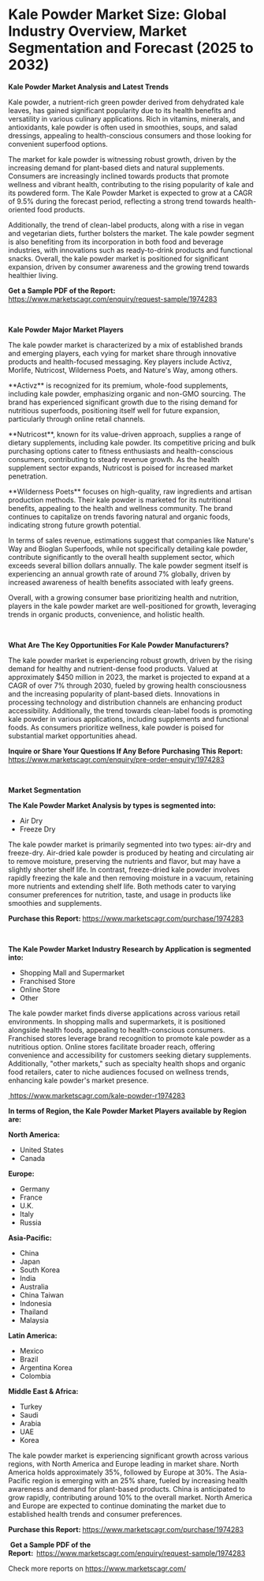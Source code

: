 <p><h1>Kale Powder Market Size: Global Industry Overview, Market Segmentation and Forecast (2025 to 2032)</h1></p><p><strong>Kale Powder Market Analysis and Latest Trends</strong></p>
<p><p>Kale powder, a nutrient-rich green powder derived from dehydrated kale leaves, has gained significant popularity due to its health benefits and versatility in various culinary applications. Rich in vitamins, minerals, and antioxidants, kale powder is often used in smoothies, soups, and salad dressings, appealing to health-conscious consumers and those looking for convenient superfood options.</p><p>The market for kale powder is witnessing robust growth, driven by the increasing demand for plant-based diets and natural supplements. Consumers are increasingly inclined towards products that promote wellness and vibrant health, contributing to the rising popularity of kale and its powdered form. The Kale Powder Market is expected to grow at a CAGR of 9.5% during the forecast period, reflecting a strong trend towards health-oriented food products.</p><p>Additionally, the trend of clean-label products, along with a rise in vegan and vegetarian diets, further bolsters the market. The kale powder segment is also benefiting from its incorporation in both food and beverage industries, with innovations such as ready-to-drink products and functional snacks. Overall, the kale powder market is positioned for significant expansion, driven by consumer awareness and the growing trend towards healthier living.</p></p>
<p><strong>Get a Sample PDF of the Report:&nbsp;</strong> <a href="https://www.marketscagr.com/enquiry/request-sample/1974283?utm_campaign=1126&utm_medium=2&utm_source=Github&utm_content=ia&utm_term=15022025&utm_id=kale-powder">https://www.marketscagr.com/enquiry/request-sample/1974283</a></p>
<p>&nbsp;</p>
<p><strong>Kale Powder Major Market Players</strong></p>
<p><p>The kale powder market is characterized by a mix of established brands and emerging players, each vying for market share through innovative products and health-focused messaging. Key players include Activz, Morlife, Nutricost, Wilderness Poets, and Nature's Way, among others.</p><p>**Activz** is recognized for its premium, whole-food supplements, including kale powder, emphasizing organic and non-GMO sourcing. The brand has experienced significant growth due to the rising demand for nutritious superfoods, positioning itself well for future expansion, particularly through online retail channels.</p><p>**Nutricost**, known for its value-driven approach, supplies a range of dietary supplements, including kale powder. Its competitive pricing and bulk purchasing options cater to fitness enthusiasts and health-conscious consumers, contributing to steady revenue growth. As the health supplement sector expands, Nutricost is poised for increased market penetration.</p><p>**Wilderness Poets** focuses on high-quality, raw ingredients and artisan production methods. Their kale powder is marketed for its nutritional benefits, appealing to the health and wellness community. The brand continues to capitalize on trends favoring natural and organic foods, indicating strong future growth potential.</p><p>In terms of sales revenue, estimations suggest that companies like Nature's Way and Bioglan Superfoods, while not specifically detailing kale powder, contribute significantly to the overall health supplement sector, which exceeds several billion dollars annually. The kale powder segment itself is experiencing an annual growth rate of around 7% globally, driven by increased awareness of health benefits associated with leafy greens.</p><p>Overall, with a growing consumer base prioritizing health and nutrition, players in the kale powder market are well-positioned for growth, leveraging trends in organic products, convenience, and holistic health.</p></p>
<p>&nbsp;</p>
<p><strong>What Are The Key Opportunities For Kale Powder Manufacturers?</strong></p>
<p><p>The kale powder market is experiencing robust growth, driven by the rising demand for healthy and nutrient-dense food products. Valued at approximately $450 million in 2023, the market is projected to expand at a CAGR of over 7% through 2030, fueled by growing health consciousness and the increasing popularity of plant-based diets. Innovations in processing technology and distribution channels are enhancing product accessibility. Additionally, the trend towards clean-label foods is promoting kale powder in various applications, including supplements and functional foods. As consumers prioritize wellness, kale powder is poised for substantial market opportunities ahead.</p></p>
<p><strong>Inquire or Share Your Questions If Any Before Purchasing This Report:</strong> <a href="https://www.marketscagr.com/enquiry/pre-order-enquiry/1974283?utm_campaign=1126&utm_medium=2&utm_source=Github&utm_content=ia&utm_term=15022025&utm_id=kale-powder">https://www.marketscagr.com/enquiry/pre-order-enquiry/1974283</a></p>
<p>&nbsp;</p>
<p><strong>Market Segmentation</strong></p>
<p><strong>The Kale Powder Market Analysis by types is segmented into:</strong></p>
<p><ul><li>Air Dry</li><li>Freeze Dry</li></ul></p>
<p><p>The kale powder market is primarily segmented into two types: air-dry and freeze-dry. Air-dried kale powder is produced by heating and circulating air to remove moisture, preserving the nutrients and flavor, but may have a slightly shorter shelf life. In contrast, freeze-dried kale powder involves rapidly freezing the kale and then removing moisture in a vacuum, retaining more nutrients and extending shelf life. Both methods cater to varying consumer preferences for nutrition, taste, and usage in products like smoothies and supplements.</p></p>
<p><strong>Purchase this Report:&nbsp;</strong><a href="https://www.marketscagr.com/purchase/1974283?utm_campaign=1126&utm_medium=2&utm_source=Github&utm_content=ia&utm_term=15022025&utm_id=kale-powder">https://www.marketscagr.com/purchase/1974283</a></p>
<p>&nbsp;</p>
<p><strong>The Kale Powder Market Industry Research by Application is segmented into:</strong></p>
<p><ul><li>Shopping Mall and Supermarket</li><li>Franchised Store</li><li>Online Store</li><li>Other</li></ul></p>
<p><p>The kale powder market finds diverse applications across various retail environments. In shopping malls and supermarkets, it is positioned alongside health foods, appealing to health-conscious consumers. Franchised stores leverage brand recognition to promote kale powder as a nutritious option. Online stores facilitate broader reach, offering convenience and accessibility for customers seeking dietary supplements. Additionally, "other markets," such as specialty health shops and organic food retailers, cater to niche audiences focused on wellness trends, enhancing kale powder's market presence.</p></p>
<p><a href="https://www.marketscagr.com/kale-powder-r1974283?utm_campaign=1126&utm_medium=2&utm_source=Github&utm_content=ia&utm_term=15022025&utm_id=kale-powder">&nbsp;https://www.marketscagr.com/kale-powder-r1974283</a></p>
<p><strong>In terms of Region, the Kale Powder Market Players available by Region are:</strong></p>
<p>
    <p> <strong> North America: </strong>
        <ul>
            <li>United States</li>
            <li>Canada</li>
        </ul>
        </p> 
    <p> <strong> Europe: </strong>
        <ul>
            <li>Germany</li>
            <li>France</li>
            <li>U.K.</li>
            <li>Italy</li>
            <li>Russia</li>
        </ul>
        </p> 
    <p> <strong> Asia-Pacific: </strong>
        <ul>
            <li>China</li>
            <li>Japan</li>
            <li>South Korea</li>
            <li>India</li>
            <li>Australia</li>
            <li>China Taiwan</li>
            <li>Indonesia</li>
            <li>Thailand</li>
            <li>Malaysia</li>
        </ul>
        </p> 
    <p> <strong> Latin America: </strong>
        <ul>
            <li>Mexico</li>
            <li>Brazil</li>
            <li>Argentina Korea</li>
            <li>Colombia</li>
        </ul>
        </p> 
    <p> <strong> Middle East & Africa: </strong>
        <ul>
            <li>Turkey</li>
            <li>Saudi</li>
            <li>Arabia</li>
            <li>UAE</li>
            <li>Korea</li>
        </ul>
    </p>
    </p>
<p><p>The kale powder market is experiencing significant growth across various regions, with North America and Europe leading in market share. North America holds approximately 35%, followed by Europe at 30%. The Asia-Pacific region is emerging with an 25% share, fueled by increasing health awareness and demand for plant-based products. China is anticipated to grow rapidly, contributing around 10% to the overall market. North America and Europe are expected to continue dominating the market due to established health trends and consumer preferences.</p></p>
<p><strong>Purchase this Report: </strong><a href="https://www.marketscagr.com/purchase/1974283?utm_campaign=1126&utm_medium=2&utm_source=Github&utm_content=ia&utm_term=15022025&utm_id=kale-powder">https://www.marketscagr.com/purchase/1974283</a></p>
<p>&nbsp;<strong>Get a Sample PDF of the Report:&nbsp;&nbsp;</strong><a href="https://www.marketscagr.com/enquiry/request-sample/1974283?utm_campaign=1126&utm_medium=2&utm_source=Github&utm_content=ia&utm_term=15022025&utm_id=kale-powder">https://www.marketscagr.com/enquiry/request-sample/1974283</a></p>
<p><strong></strong></p>
<p>Check more reports on <a href="https://www.marketscagr.com/?utm_campaign=1126&utm_medium=2&utm_source=Github&utm_content=ia&utm_term=15022025&utm_id=kale-powder">https://www.marketscagr.com/</a></p>